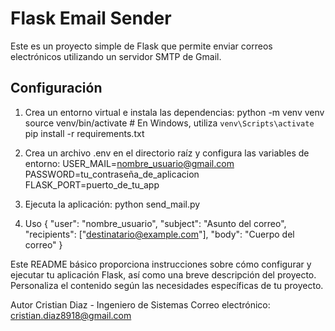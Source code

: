 # Flask Email Sender

Este es un proyecto simple de Flask que permite enviar correos electrónicos utilizando un servidor SMTP de Gmail.

## Configuración

1. Crea un entorno virtual e instala las dependencias:
python -m venv venv
source venv/bin/activate  # En Windows, utiliza `venv\Scripts\activate`
pip install -r requirements.txt

2. Crea un archivo .env en el directorio raíz y configura las variables de entorno:
USER_MAIL=nombre_usuario@gmail.com
PASSWORD=tu_contraseña_de_aplicacion
FLASK_PORT=puerto_de_tu_app

4. Ejecuta la aplicación:
python send_mail.py

5. Uso
{
  "user": "nombre_usuario",
  "subject": "Asunto del correo",
  "recipients": ["destinatario@example.com"],
  "body": "Cuerpo del correo"
}


Este README básico proporciona instrucciones sobre cómo configurar y ejecutar tu aplicación Flask, así como una breve descripción del proyecto. Personaliza el contenido según las necesidades específicas de tu proyecto.

Autor
Cristian Diaz - Ingeniero de Sistemas
Correo electrónico: cristian.diaz8918@gmail.com
